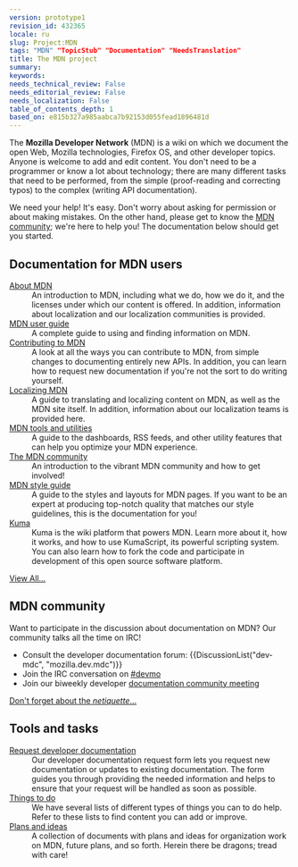```yaml
---
version: prototype1
revision_id: 432365
locale: ru
slug: Project:MDN
tags: "MDN" "TopicStub" "Documentation" "NeedsTranslation"
title: The MDN project
summary: 
keywords: 
needs_technical_review: False
needs_editorial_review: False
needs_localization: False
table_of_contents_depth: 1
based_on: e815b327a985aabca7b92153d055fead1896481d
---
```

<p>The <strong>Mozilla Developer Network</strong> (MDN) is a wiki on which we document the open Web, Mozilla technologies, Firefox OS, and other developer topics. Anyone is welcome to add and edit content. You don't need to be a programmer or know a lot about technology; there are many different tasks that need to be performed, from the simple (proof-reading and correcting typos) to the complex (writing API documentation).</p>
<p>We need your help! It's easy. Don't worry about asking for permission or about making mistakes. On the other hand, please get to know the <a href="/en-US/docs/Project:Community" title="/en-US/docs/Project:Community">MDN community</a>; we're here to help you! The documentation below should get you started.</p>
<div class="row topicpage-table">
  <div class="section">
    <h2 class="Documentation" id="Documentation" name="Documentation">Documentation for MDN users</h2>
    <dl>
      <dt>
        <a href="/en-US/docs/Project:MDN/About" title="/en-US/docs/Project:About">About MDN</a></dt>
      <dd>
        An introduction to MDN, including what we do, how we do it, and the licenses under which our content is offered. In addition, information about localization and our localization communities is provided.</dd>
      <dt>
        <a href="/en-US/docs/Project:MDN/User_guide" title="/en-US/docs/Project:MDN_user_guide">MDN user guide</a></dt>
      <dd>
        A complete guide to using and finding information on MDN.</dd>
      <dt>
        <a href="/en-US/docs/Project:MDN/Contributing" title="/en-US/docs/Project:Contributing_to_MDN">Contributing to MDN</a></dt>
      <dd>
        A look at all the ways you can contribute to MDN, from simple changes to documenting entirely new APIs. In addition, you can learn how to request new documentation if you're not the sort to do writing yourself.</dd>
      <dt>
        <a href="/en-US/docs/Project:MDN/Localizing" title="/en-US/docs/Project:MDN/Localizing">Localizing MDN</a></dt>
      <dd>
        A guide to translating and localizing content on MDN, as well as the MDN site itself. In addition, information about our localization teams is provided here.</dd>
      <dt>
        <a href="/en-US/docs/Project:MDN/Tools" title="/en-US/docs/Project:MDN/Tools">MDN tools and utilities</a></dt>
      <dd>
        A guide to the dashboards, RSS feeds, and other utility features that can help you optimize your MDN experience.</dd>
      <dt>
        <a href="/en-US/docs/Project:MDN/Community" title="/en-US/docs/Project:MDN/Community">The MDN community</a></dt>
      <dd>
        An introduction to the vibrant MDN community and how to get involved!</dd>
      <dt>
        <a href="/en-US/docs/Project:MDN/Style_guide" title="/en-US/docs/Project:MDN_style_guide">MDN style guide</a></dt>
      <dd>
        A guide to the styles and layouts for MDN pages. If you want to be an expert at producing top-notch quality that matches our style guidelines, this is the documentation for you!</dd>
      <dt>
        <a href="/en-US/docs/Project:MDN/Kuma" title="/en-US/docs/Project:KumaScript_manual">Kuma</a></dt>
      <dd>
        Kuma is the wiki platform that powers MDN. Learn more about it, how it works, and how to use KumaScript, its powerful scripting system. You can also learn how to fork the code and participate in development of this open source software platform.</dd>
    </dl>
    <p><span class="alllinks"><a href="/en-US/docs/tag/MDC_Project" title="/en-US/docs/tag/CSS">View All...</a></span></p>
  </div>
  <div class="section">
    <h2 class="Community" id="Community" name="Community">MDN community</h2>
    <p>Want to participate in the discussion about documentation on MDN? Our community talks all the time on IRC!</p>
    <ul>
      <li>Consult the developer documentation forum: {{DiscussionList("dev-mdc", "mozilla.dev.mdc")}}</li>
      <li>Join the IRC conversation on <a href="irc://irc.mozilla.org/devmo" title="irc://irc.mozilla.org/devmo">#devmo</a></li>
      <li>Join our biweekly developer <a href="https://wiki.mozilla.org/MDN/Community_meetings/" title="https://wiki.mozilla.org/MDN/Community_meetings/">documentation community meeting</a></li>
    </ul>
    <p><span class="alllinks"><a class="external" href="http://www.catb.org/~esr/faqs/smart-questions.html" title="http://www.catb.org/~esr/faqs/smart-questions.html">Don't forget about the <em>netiquette</em>...</a></span></p>
    <h2 class="Tools" id="Tools" name="Tools">Tools and tasks</h2>
    <dl>
      <dt>
        <a href="https://bugzilla.mozilla.org/form.doc" title="https://bugzilla.mozilla.org/form.doc"><span class="external">Request developer documentation</span></a></dt>
      <dd>
        Our developer documentation request form lets you request new documentation or updates to existing documentation. The form guides you through providing the needed information and helps to ensure that your request will be handled as soon as possible.</dd>
      <dt>
        <a href="/en-US/docs/Project:MDN/Things_to_do" title="/en-US/docs/Project:Things_to_do">Things to do</a></dt>
      <dd>
        We have several lists of different types of things you can to do help. Refer to these lists to find content you can add or improve.</dd>
      <dt>
        <a href="/docs/Project:MDN/Plans" title="/docs/Project:MDN/Plans">Plans and ideas</a></dt>
      <dd>
        A collection of documents with plans and ideas for organization work on MDN, future plans, and so forth. Herein there be dragons; tread with care!</dd>
    </dl>
    <ul>
    </ul>
  </div>
</div>
<p>&nbsp;</p>

